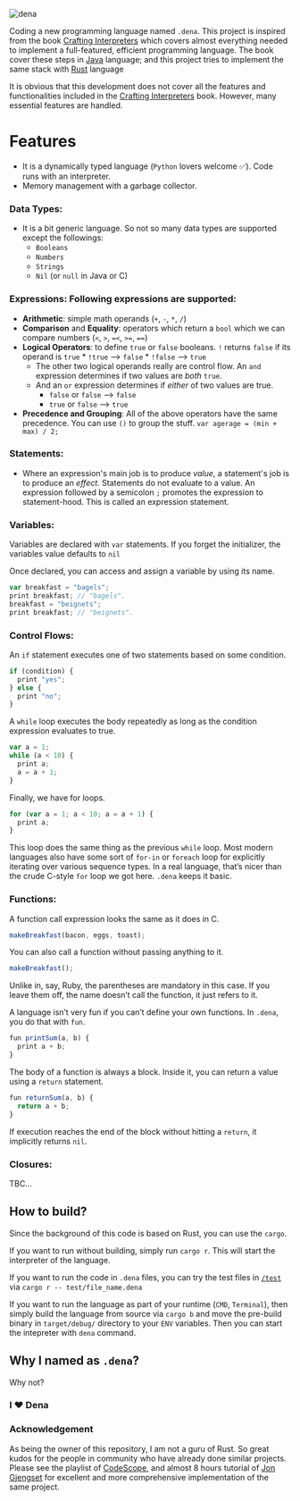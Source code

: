 ![dena](https://github.com/ylcnky/Dena/blob/master/logo.png "`.dena`")

Coding a new programming language named `.dena`. This project is inspired from the book [Crafting Interpreters](https://craftinginterpreters.com/) which covers almost everything needed to implement a full-featured, efficient programming language. The book cover these steps in [Java](https://www.java.com/en/) language; and this project tries to implement the same stack with [Rust](https://www.rust-lang.org/) language

It is obvious that this development does not cover all the features and functionalities included in the [Crafting Interpreters](https://craftinginterpreters.com/) book. However, many essential features are handled.

# Features
* It is a dynamically typed language (`Python` lovers welcome ✅). Code runs with an interpreter.
* Memory management with a garbage collector.
### **Data Types**: 
* It is a bit generic language. So not so many data types are supported except the followings:
    * `Booleans`
    * `Numbers`
    * `Strings`
    * `Nil` (or `null` in Java or C)
### **Expressions**: Following expressions are supported:
* **Arithmetic**: simple math operands (`+`, `-`, `*`, `/`)
* **Comparison** and **Equality**: operators which return a `bool` which we can compare numbers (`<`, `>`, `=<`, `>=`, `==`)
* **Logical Operators**: to define `true` or `false` booleans. `!` returns `false` if its operand is `true`
        * `!true` --> `false`
        * `!false` --> `true`
    * The other two logical operands really are control flow. An `and` expression determines if two values are *both* `true`.
    * And an `or` expression determines if *either* of two values are true.
        * `false` or `false` --> `false`
        * `true` or `false` --> `true`
* **Precedence and Grouping**: All of the above operators have the same precedence. You can use `()` to group the stuff. `var agerage = (min + max) / 2;`
### **Statements**:
* Where an expression's main job is to produce *value*, a statement's job is to produce an *effect*. Statements do not evaluate to a value. An expression followed by a semicolon `;` promotes the expression to statement-hood. This is called an expression statement.

### **Variables**:
Variables are declared with `var` statements. If you forget the initializer, the variables value defaults to `nil`

Once declared, you can access and assign a variable by using its name.
```js
var breakfast = "bagels";
print breakfast; // "bagels".
breakfast = "beignets";
print breakfast; // "beignets".
```

### **Control Flows**:
An `if` statement executes one of two statements based on some condition.
```js
if (condition) {
  print "yes";
} else {
  print "no";
}
```
A `while` loop executes the body repeatedly as long as the condition expression evaluates to true.
```js
var a = 1;
while (a < 10) {
  print a;
  a = a + 1;
}
```
Finally, we have for loops.
```js
for (var a = 1; a < 10; a = a + 1) {
  print a;
}
```
This loop does the same thing as the previous `while` loop. Most modern languages also have some sort of `for-in` or `foreach` loop for explicitly iterating over various sequence types. In a real language, that’s nicer than the crude C-style `for` loop we got here. `.dena` keeps it basic.

### **Functions**:
A function call expression looks the same as it does in C.
```js
makeBreakfast(bacon, eggs, toast);
```
You can also call a function without passing anything to it.
```js
makeBreakfast();
```
Unlike in, say, Ruby, the parentheses are mandatory in this case. If you leave them off, the name doesn’t call the function, it just refers to it.

A language isn’t very fun if you can’t define your own functions. In `.dena`, you do that with `fun`.
```js
fun printSum(a, b) {
  print a + b;
}
```
The body of a function is always a block. Inside it, you can return a value using a `return` statement.
```js
fun returnSum(a, b) {
  return a + b;
}
```
If execution reaches the end of the block without hitting a `return`, it implicitly returns `nil`.

### **Closures**:
TBC...

## How to build?
Since the background of this code is based on Rust, you can use the `cargo`.

If you want to run without building, simply run `cargo r`. This will start the interpreter of the language.

If you want to run the code in `.dena` files, you can try the test files in [`/test`](https://github.com/ylcnky/.dena/tree/master/test) via `cargo r -- test/file_name.dena`

If you want to run the language as part of your runtime (`CMD`, `Terminal`), then simply build the language from source via `cargo b` and move the pre-build binary in `target/debug/` directory to your `ENV` variables. Then you can start the intepreter with `dena` command.

## Why I named as `.dena`? 
Why not? 

### **I ❤️ Dena**

### Acknowledgement
As being the owner of this repository, I am not a guru of Rust. So great kudos for the people in community who have already done similar projects. Please see the playlist of [CodeScope](https://www.youtube.com/playlist?list=PLj_VrUwyDuXS4K3n7X4U4qmkjpuA8rJ76), and almost 8 hours tutorial of [Jon Gjengset](https://www.youtube.com/watch?v=mNOLaw-_Buc&pp=ygUnY3JlYXRlIGEgcHJvZ3JhbW1pbmcgbGFuZ3VhZ2Ugd2l0aCBydXN0) for excellent and more comprehensive implementation of the same project.